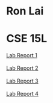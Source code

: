 # Ron Lai
# CSE 15L
[Lab Report 1](https://ronlai8o.github.io/cse15l-lab-reports/Lab1/lab-report-1-week-2.html)
\
\
[Lab Report 2](https://ronlai8o.github.io/cse15l-lab-reports/Lab2/lab-report-2-week-4.html)
\
\
[Lab Report 3](https://ronlai8o.github.io/cse15l-lab-reports/Lab3/lab-report-3-week-6.html)
\
\
[Lab Report 4](https://ronlai8o.github.io/cse15l-lab-reports/Lab4/lab-report-4-week-8.html)